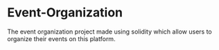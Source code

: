 # Event-Organization
The event organization project made using solidity which allow users to organize their events on this platform.

